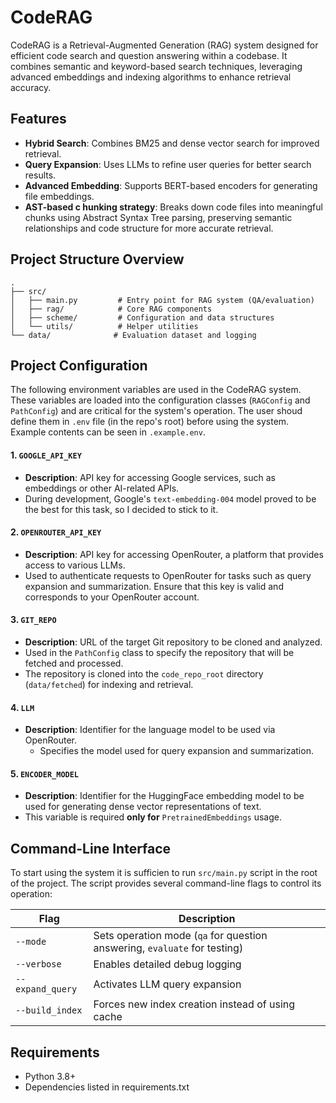 # CodeRAG
CodeRAG is a Retrieval-Augmented Generation (RAG) system designed for efficient code search and question answering within a codebase. It combines semantic and keyword-based search techniques, leveraging advanced embeddings and indexing algorithms to enhance retrieval accuracy.

## Features
- **Hybrid Search**: Combines BM25 and dense vector search for improved retrieval.
- **Query Expansion**: Uses LLMs to refine user queries for better search results.
- **Advanced Embedding**: Supports BERT-based encoders for generating file embeddings.
- **AST-based c hunking strategy**: Breaks down code files into meaningful chunks using Abstract Syntax Tree parsing, preserving semantic relationships and code structure for more accurate retrieval.

## Project Structure Overview
```
.
├── src/
│   ├── main.py         # Entry point for RAG system (QA/evaluation)
│   ├── rag/            # Core RAG components
│   ├── scheme/         # Configuration and data structures
│   └── utils/          # Helper utilities
└── data/              # Evaluation dataset and logging
```

## Project Configuration
The following environment variables are used in the CodeRAG system. These variables are loaded into the configuration classes (`RAGConfig` and `PathConfig`) and are critical for the system's operation. The user shoud define them in `.env` file (in the repo's root) before using the system. Example contents can be seen in `.example.env`.

#### 1. `GOOGLE_API_KEY`
- **Description**: API key for accessing Google services, such as embeddings or other AI-related APIs.
- During development, Google's `text-embedding-004` model proved to be the best for this task, so I decided to stick to it.

#### 2. `OPENROUTER_API_KEY`
- **Description**: API key for accessing OpenRouter, a platform that provides access to various LLMs.
- Used to authenticate requests to OpenRouter for tasks such as query expansion and summarization. Ensure that this key is valid and corresponds to your OpenRouter account.

#### 3. `GIT_REPO`
- **Description**: URL of the target Git repository to be cloned and analyzed.
- Used in the `PathConfig` class to specify the repository that will be fetched and processed.
- The repository is cloned into the `code_repo_root` directory (`data/fetched`) for indexing and retrieval.

#### 4. `LLM`
- **Description**: Identifier for the language model to be used via OpenRouter.
  - Specifies the model used for query expansion and summarization.

#### 5. `ENCODER_MODEL`
- **Description**: Identifier for the HuggingFace embedding model to be used for generating dense vector representations of text.
- This variable is required **only for** `PretrainedEmbeddings` usage.

## Command-Line Interface
To start using the system it is sufficien to run `src/main.py` script in the root of the project. The script provides several command-line flags to control its operation:

| Flag | Description |
|------|-------------|
| `--mode` | Sets operation mode (`qa` for question answering, `evaluate` for testing) |
| `--verbose` | Enables detailed debug logging |
| `--expand_query` | Activates LLM query expansion |
| `--build_index` | Forces new index creation instead of using cache |

## Requirements
- Python 3.8+
- Dependencies listed in requirements.txt
